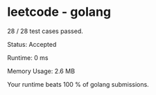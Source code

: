 # leetcode - golang

28 / 28 test cases passed. 

Status: Accepted

Runtime: 0 ms

Memory Usage: 2.6 MB

Your runtime beats 100 % of golang submissions.
